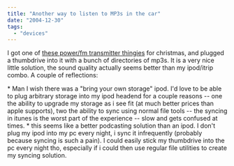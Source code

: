 ```yaml
---
title: "Another way to listen to MP3s in the car"
date: "2004-12-30"
tags: 
  - "devices"
---
```


I got one of [these power/fm transmitter thingies](http://www.cyberguys.com/templates/searchdetail.asp?T1=204+0172) for christmas, and plugged a thumbdrive into it with a bunch of directories of mp3s. It is a very nice little solution, the sound quality actually seems better than my ipod/itrip combo. A couple of reflections:

\* Man I wish there was a "bring your own storage" ipod. I'd love to be able to plug arbitrary storage into my ipod headend for a couple reasons -- one the ability to upgrade my storage as i see fit (at much better prices than apple supports), two the ability to sync using normal file tools -- the syncing in itunes is the worst part of the experience -- slow and gets confused at times. \* this seems like a better podcasting solution than an ipod. I don't plug my ipod into my pc every night, i sync it infrequently (probably because syncing is such a pain). I could easily stick my thumbdrive into the pc every night tho, especially if i could then use regular file utilities to create my syncing solution.
